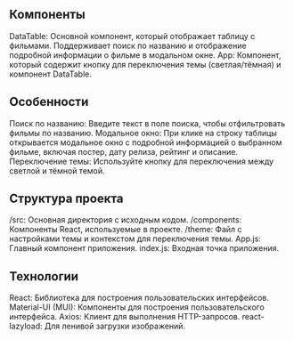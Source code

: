 
## Компоненты

  DataTable: Основной компонент, который отображает таблицу с фильмами. Поддерживает поиск по названию и отображение подробной информации о фильме в модальном окне.
  App: Компонент, который содержит кнопку для переключения темы (светлая/тёмная) и компонент DataTable.

## Особенности

  Поиск по названию: Введите текст в поле поиска, чтобы отфильтровать фильмы по названию.
  Модальное окно: При клике на строку таблицы открывается модальное окно с подробной информацией о выбранном фильме, включая постер, дату релиза, рейтинг и описание.
  Переключение темы: Используйте кнопку для переключения между светлой и тёмной темой.

## Структура проекта

  /src: Основная директория с исходным кодом.
  /components: Компоненты React, используемые в проекте.
  /theme: Файл с настройками темы и контекстом для переключения темы.
  App.js: Главный компонент приложения.
  index.js: Входная точка приложения.

## Технологии
  React: Библиотека для построения пользовательских интерфейсов.
  Material-UI (MUI): Компоненты для построения пользовательского интерфейса.
  Axios: Клиент для выполнения HTTP-запросов.
  react-lazyload: Для ленивой загрузки изображений.